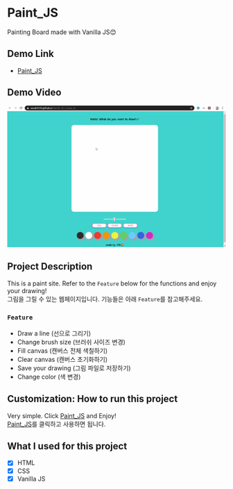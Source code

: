 # Paint_JS

Painting Board made with Vanilla JS😊

## Demo Link

- [Paint_JS](https://wook2124.github.io/Paint_JS/)

## Demo Video

![](demo.gif)

## Project Description 

This is a paint site. Refer to the `Feature` below for the functions and enjoy your drawing!  
그림을 그릴 수 있는 웹페이지입니다. 기능들은 아래 `Feature`를 참고해주세요.

### `Feature`

- Draw a line (선으로 그리기)
- Change brush size (브러쉬 사이즈 변경)
- Fill canvas (캔버스 전체 색칠하기)
- Clear canvas (캔버스 초기화하기)
- Save your drawing (그림 파일로 저장하기)
- Change color (색 변경)

## Customization: How to run this project

Very simple. Click [Paint_JS](https://wook2124.github.io/Paint_JS/) and Enjoy!  
[Paint_JS](https://wook2124.github.io/Paint_JS/)를 클릭하고 사용하면 됩니다.

## What I used for this project 

- [X] HTML
- [X] CSS
- [X] Vanilla JS
